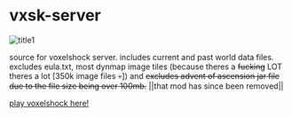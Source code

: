 # vxsk-server
![title1](https://github.com/satellaview-dev/vxsk-server/assets/45579861/95e9ee11-336e-475c-afd3-dcb1687ffc8e)

source for voxelshock server. includes current and past world data files.
excludes eula.txt, most dynmap image tiles (because theres a ~~fucking~~ LOT theres a lot [350k image files 💀]) and ~~excludes advent of ascension jar file due to the file size being over 100mb.~~ ||that mod has since been removed||

[play voxelshock here!](https://github.com/satellaview-dev/voxelshock)
